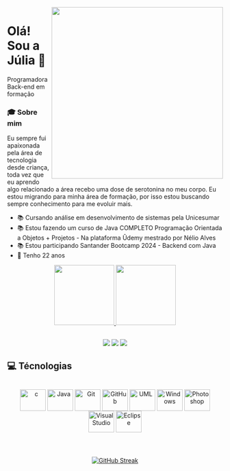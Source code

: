 <img align="right" height="400" src="https://i.ibb.co/jTkPvYd/Eu.png">

# Olá! Sou a Júlia 👋
Programadora Back-end em formação

<h3 align="left">🎓 Sobre mim </h3>

Eu sempre fui apaixonada pela área de tecnologia desde criança, toda vez que eu aprendo algo relacionado a área recebo uma dose de serotonina no meu corpo. Eu estou migrando para minha área de formação, por isso estou buscando sempre conhecimento para me evoluir mais.

- 📚 Cursando análise em desenvolvimento de sistemas pela Unicesumar
- 📚 Estou fazendo um curso de Java COMPLETO Programação Orientada a Objetos + Projetos - Na plataforma Ûdemy mestrado por Nélio Alves
- 📚 Estou participando Santander Bootcamp 2024 - Backend com Java
- 🌟 Tenho 22 anos

<div align="center">
  <a href="https://github.com/JuliaHFerreira">
  <img height="140em" src="https://github-readme-stats.vercel.app/api?username=JuliaHFerreira&show_icons=true&theme=midnight-purple&include_all_commits=true&count_private=true"/>
  <img height="140em" src="https://github-readme-stats.vercel.app/api/top-langs/?username=JuliaHFerreira&layout=compact&langs_count=7&theme=midnight-purple"/>
</div>

## 
<div align="center"> 
  <a href ="https://www.linkedin.com/in/j%C3%BAlia-h-ferreira/" target="_blank"><img src="https://img.shields.io/badge/-LinkedIn-%230077B5?style=for-the-badge&logo=linkedin&logoColor=white" target="_blank"></a> 
  <a href ="mailto:juliahelena317@gmail.com"><img src="https://img.shields.io/badge/-Gmail-%23333?style=for-the-badge&logo=gmail&logoColor=white" target="_blank"></a>
  <a href ="https://wa.me/+5519997913604" target="_blank"><img src="https://img.shields.io/badge/WhatsApp-25D366?style=for-the-badge&logo=whatsapp&logoColor=white"></a>
</div> 


## 💻 Técnologias
<div style="display: inline_block" align="center"><br>
<img align="center" height="50" width="60" title="c" src="https://cdn.jsdelivr.net/gh/devicons/devicon@latest/icons/c/c-original.svg" />
<img align="center" height="50" width="60" title="Java" src="https://cdn.jsdelivr.net/gh/devicons/devicon/icons/java/java-original.svg">
<img align="center" height="50" width="60" title="Git" src="https://cdn.jsdelivr.net/gh/devicons/devicon@latest/icons/git/git-original.svg" />
<img align="center" height="50" width="60" title="GitHub" src="https://cdn.jsdelivr.net/gh/devicons/devicon@latest/icons/github/github-original.svg" />
<img align="center" height="50" width="60" title="UML" src="https://cdn.jsdelivr.net/gh/devicons/devicon@latest/icons/unifiedmodelinglanguage/unifiedmodelinglanguage-original.svg" />
<img align="center" height="50" width="60" title="Windows" src="https://cdn.jsdelivr.net/gh/devicons/devicon@latest/icons/windows11/windows11-original.svg" />
<img align="center" height="50" width="60" title="Photoshop" src="https://cdn.jsdelivr.net/gh/devicons/devicon@latest/icons/photoshop/photoshop-original.svg" />   
<img align="center" height="50" width="60" title="Visual Studio" src="https://cdn.jsdelivr.net/gh/devicons/devicon/icons/visualstudio/visualstudio-plain.svg">
<img align="center" height="50" width="60" title="Eclipse" src="https://cdn.jsdelivr.net/gh/devicons/devicon@latest/icons/eclipse/eclipse-original.svg" />

          
</div>

#
<div style="display: inline_block" align="center"><br>
<a href="https://git.io/streak-stats"><img src="https://streak-stats.demolab.com?user=JuliaHFerreira&theme=midnight-purple&hide_border=falso&border_radius=4.6&locale=pt_BR&exclude_days=Sun%2CSat" alt="GitHub Streak" /></a>
</div>      
          
          
